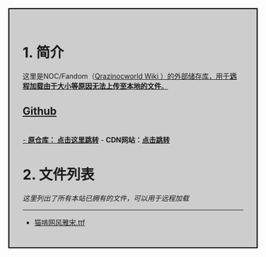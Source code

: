 <div style="background-color:#CDCDCD; padding:27px; border: 2px solid #000000;">

  <h1>1. 简介</h1>
这里是NOC/Fandom（<a href="Qrazinocworld.fandom.com/zh/">Qrazinocworld Wiki ）的外部储存库，用于<b>远程加载由于大小等原因无法上传至本地的文件</b>。
<br>
<h2><b> Github</b></h2>
<br>
- <b>原仓库： <a href="https://github.com/NOCFandom/NOCFandom.github.io/">点击这里跳转</a></b>
- <b>CDN网站：<a href="https://nocfandom.github.io/">点击跳转</a></b>

<h1><b>2. 文件列表</b></h1>
<i>这里列出了所有本站已拥有的文件，可以用于远程加载</i>

----
- <a href="https://nocfandom.github.io/Fonts/%E7%8C%AB%E5%95%83%E7%BD%91%E9%A3%8E%E9%9B%85%E5%AE%8B.ttf">猫啃网风雅宋.ttf</a>

</div>
